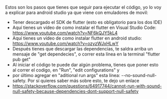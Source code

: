 Estos son los pasos que tienes que seguir para ejecutar el código, yo lo voy a explicar para android studio ya que viene con emuladores de movil:

- Tener descargado el SDK de flutter (esto es obligatorio para los dos IDE)
- Aquí tienes un vídeo de como instalar el flutter en Visual Studio Code: https://www.youtube.com/watch?v=NF6kQJY5kL4
- Aquí tienes un vídeo de como instalar flutter en android studio: https://www.youtube.com/watch?v=ozyzWJxHLwY
- Después tienes que descargar las dependencias, te saldra arriba un mensaje de "get dependecies", o correr esta línea  en la terminal "flutter pub get"
- Al iniciar el código te puede dar algún problema, tienes que poner esto al correr el codigo, en "Run", "edit configurations" y
- por último agregar en "aditional run args" esta línea: --no-sound-null-safety. Por sí quieres saber más sobre esto, te dejo un enlace
- https://stackoverflow.com/questions/64917744/cannot-run-with-sound-null-safety-because-dependencies-dont-support-null-safety
